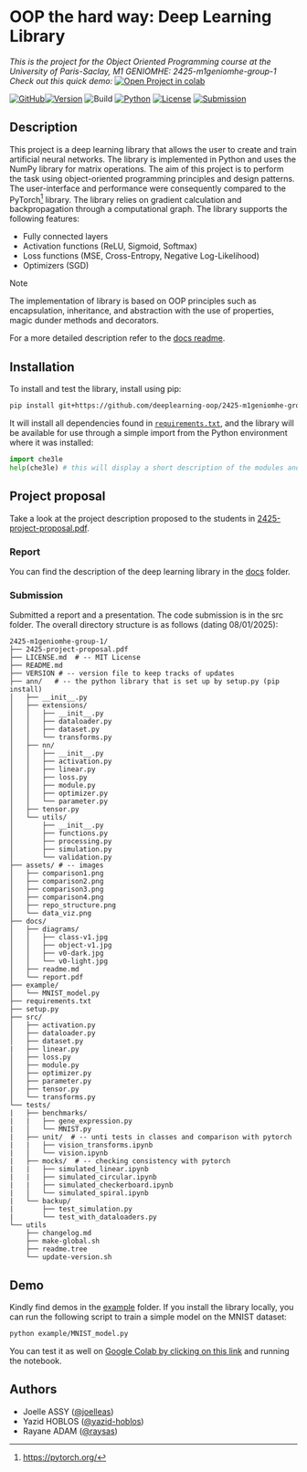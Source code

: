 # OOP the hard way: Deep Learning Library
_This is the project for the Object Oriented Programming course at the University of Paris-Saclay, M1 GENIOMHE: 2425-m1geniomhe-group-1_  
_Check out this quick demo:_   <a href="https://colab.research.google.com/github/deeplearning-oop/2425-m1geniomhe-group-1/blob/main/example/MNIST_model.ipynb" target="_parent"><img src="https://colab.research.google.com/assets/colab-badge.svg" alt="Open Project in colab"/></a> 

[![GitHub](https://img.shields.io/badge/GitHub-deeplearning_oop_org-black)](https://github.com/deeplearning-oop/2425-m1geniomhe-group-1)[![Version](https://img.shields.io/badge/version-1.0.1-grassgreen)](./dev/changelog.md)  ![Build](https://img.shields.io/badge/installation-pip-brightgreen) [![Python](https://img.shields.io/badge/python-3.6-blue)](https://www.python.org/downloads/release/python-390/)  [![License](https://img.shields.io/badge/license-MIT-orange)](./LICENSE.md)  [![Submission](https://img.shields.io/badge/submission-successful_:\)-yellow)](./docs/readme.md)

## Description
This project is a deep learning library that allows the user to create and train artificial neural networks. The library is implemented in Python and uses the NumPy library for matrix operations. The aim of this project is to perform the task using object-oriented programming principles and design patterns. The user-interface and performance were consequently compared to the PyTorch[^1] library. The library relies on gradient calculation and backpropagation through a computational graph. The library supports the following features:
- Fully connected layers
- Activation functions (ReLU, Sigmoid, Softmax)
- Loss functions (MSE, Cross-Entropy, Negative Log-Likelihood) 
- Optimizers (SGD)  

> [!NOTE]
> The implementation of library is based on OOP principles such as encapsulation, inheritance, and abstraction with the use of properties, magic dunder methods and decorators.

For a more detailed description refer to the [docs readme](./docs/readme.md).

[^1]: https://pytorch.org/

## Installation

To install and test the library, install using pip:
```bash
pip install git+https://github.com/deeplearning-oop/2425-m1geniomhe-group-1.git
```
It will install all dependencies found in [`requirements.txt`](requirements.txt), and the library will be available for use through a simple import from the Python environment where it was installed:

```python
import che3le
help(che3le) # this will display a short description of the modules and classes available
```


## Project proposal
Take a look at the project description proposed to the students in [2425-project-proposal.pdf](2425-project-proposal.pdf).

### Report
You can find the description of the deep learning library in the [docs](./docs) folder.

### Submission

Submitted a report and a presentation.
The code submission is in the src folder. 
The overall directory structure is as follows (dating 08/01/2025):

```text
2425-m1geniomhe-group-1/
├── 2425-project-proposal.pdf
├── LICENSE.md  # -- MIT License
├── README.md
├── VERSION # -- version file to keep tracks of updates
├── ann/   # -- the python library that is set up by setup.py (pip install)
│   ├── __init__.py
│   ├── extensions/
│   │   ├── __init__.py
│   │   ├── dataloader.py
│   │   ├── dataset.py
│   │   └── transforms.py
│   ├── nn/
│   │   ├── __init__.py
│   │   ├── activation.py
│   │   ├── linear.py
│   │   ├── loss.py
│   │   ├── module.py
│   │   ├── optimizer.py
│   │   └── parameter.py
│   ├── tensor.py
│   └── utils/
│       ├── __init__.py
│       ├── functions.py
│       ├── processing.py
│       ├── simulation.py
│       └── validation.py
├── assets/ # -- images 
│   ├── comparison1.png
│   ├── comparison2.png
│   ├── comparison3.png
│   ├── comparison4.png
│   ├── repo_structure.png
│   └── data_viz.png
├── docs/
│   ├── diagrams/
│   │   ├── class-v1.jpg
│   │   ├── object-v1.jpg
│   │   ├── v0-dark.jpg
│   │   └── v0-light.jpg
│   ├── readme.md
│   └── report.pdf
├── example/
│   └── MNIST_model.py
├── requirements.txt
├── setup.py
├── src/
│   ├── activation.py
│   ├── dataloader.py
│   ├── dataset.py
|   ├── linear.py
│   ├── loss.py
│   ├── module.py
│   ├── optimizer.py
│   ├── parameter.py
│   ├── tensor.py
│   └── transforms.py
└── tests/
|   ├── benchmarks/
|   |   ├── gene_expression.py
|   │   └── MNIST.py
|   ├── unit/  # -- unti tests in classes and comparison with pytorch 
|   |   ├── vision_transforms.ipynb
|   │   └── vision.ipynb
|   ├── mocks/  # -- checking consistency with pytorch 
|   |   ├── simulated_linear.ipynb
|   |   ├── simulated_circular.ipynb
|   |   ├── simulated_checkerboard.ipynb
|   │   └── simulated_spiral.ipynb
|   └── backup/ 
|       ├── test_simulation.py
|       └── test_with_dataloaders.py
└── utils
    ├── changelog.md
    ├── make-global.sh
    ├── readme.tree
    └── update-version.sh
```

## Demo

Kindly find demos in the [example](./example) folder.
If you install the library locally, you can run the following script to train a simple model on the MNIST dataset:
```bash
python example/MNIST_model.py
```

You can test it as well on [Google Colab by clicking on this link]() and running the notebook.

## Authors
* Joelle ASSY ([@joelleas](https://github.com/joelleas))
* Yazid HOBLOS ([@yazid-hoblos](https://github.com/yazid-hoblos))  
* Rayane ADAM ([@raysas](https://github.com/raysas))
